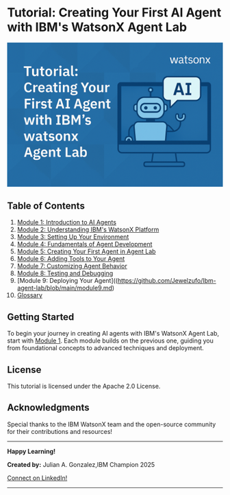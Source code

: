 # Tutorial: Creating Your First AI Agent with IBM's WatsonX Agent Lab

![Tutorial Image](https://github.com/Jewelzufo/Ibm-agent-lab/blob/main/agent%20tutorial%20image.png?raw=true)


## Table of Contents

1. [Module 1: Introduction to AI Agents](https://github.com/Jewelzufo/Ibm-agent-lab/blob/main/Module1.md)
2. [Module 2: Understanding IBM's WatsonX Platform](https://github.com/Jewelzufo/Ibm-agent-lab/blob/main/Module2.md)
3. [Module 3: Setting Up Your Environment](https://github.com/Jewelzufo/Ibm-agent-lab/blob/main/Module3.md)
4. [Module 4: Fundamentals of Agent Development](https://github.com/Jewelzufo/Ibm-agent-lab/blob/main/Module4.md)
5. [Module 5: Creating Your First Agent in Agent Lab](https://github.com/Jewelzufo/Ibm-agent-lab/blob/main/Module5.md)
6. [Module 6: Adding Tools to Your Agent](https://github.com/Jewelzufo/Ibm-agent-lab/blob/main/Module6.md)
7. [Module 7: Customizing Agent Behavior](https://github.com/Jewelzufo/Ibm-agent-lab/blob/main/Module7.md)
8. [Module 8: Testing and Debugging](https://github.com/Jewelzufo/Ibm-agent-lab/blob/main/Module8.md)
9. [Module 9: Deploying Your Agent]((https://github.com/Jewelzufo/Ibm-agent-lab/blob/main/module9.md)
10. [Glossary](https://github.com/Jewelzufo/Ibm-agent-lab/blob/main/Glossary.md)


## Getting Started

To begin your journey in creating AI agents with IBM's WatsonX Agent Lab, start with [Module 1](https://github.com/Jewelzufo/Ibm-agent-lab/blob/main/Module1.md). Each module builds on the previous one, guiding you from foundational concepts to advanced techniques and deployment.


## License

This tutorial is licensed under the Apache 2.0 License.

## Acknowledgments

Special thanks to the IBM WatsonX team and the open-source community for their contributions and resources!

---

**Happy Learning!** 

**Created by:** Julian A. Gonzalez,IBM Champion 2025


[Connect on LinkedIn!](www.linkedin.com/in/julian-gonzalez-7b533129a)

---
